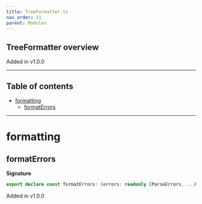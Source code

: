 ```yaml
---
title: TreeFormatter.ts
nav_order: 11
parent: Modules
---
```


## TreeFormatter overview

Added in v1.0.0

---

<h2 class="text-delta">Table of contents</h2>

- [formatting](#formatting)
  - [formatErrors](#formaterrors)

---

# formatting

## formatErrors

**Signature**

```ts
export declare const formatErrors: (errors: readonly [ParseErrors, ...ParseErrors[]]) => string
```

Added in v1.0.0
